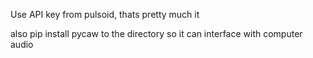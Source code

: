 Use API key from pulsoid, thats pretty much it

also pip install pycaw to the directory so it can interface with computer audio
